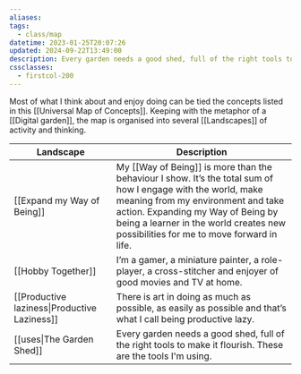 ```yaml
---
aliases: 
tags:
  - class/map
datetime: 2023-01-25T20:07:26
updated: 2024-09-22T13:49:00
description: Every garden needs a good shed, full of the right tools to make it flourish.
cssclasses:
  - firstcol-200
---
```

Most of what I think about and enjoy doing can be tied the concepts listed in this [[Universal Map of Concepts]]. Keeping with the metaphor of a [[Digital garden]], the map is organised into several [[Landscapes]] of activity and thinking.

<!-- QueryToSerialize: table without id link(file.link,title) as "Landscape", description as Description from #class/landscape sort title -->
<!-- SerializedQuery: table without id link(file.link,title) as "Landscape", description as Description from #class/landscape sort title -->

| Landscape                                                          | Description                                                                                                                                                                                                                                                                     |
| ------------------------------------------------------------------ | ------------------------------------------------------------------------------------------------------------------------------------------------------------------------------------------------------------------------------------------------------------------------------- |
| [[Expand my Way of Being]] | My [[Way of Being]] is more than the behaviour I show. It’s the total sum of how I engage with the world, make meaning from my environment and take action. Expanding my Way of Being by being a learner in the world creates new possibilities for me to move forward in life. |
| [[Hobby Together]]                 | I’m a gamer, a miniature painter, a role-player, a cross-stitcher and enjoyer of good movies and TV at home.                                                                                                                                                                    |
| [[Productive laziness\|Productive Laziness]]       | There is art in doing as much as possible, as easily as possible and that’s what I call being productive lazy.                                                                                                                                                                  |
| [[uses\|The Garden Shed]]                                | Every garden needs a good shed, full of the right tools to make it flourish. These are the tools I'm using.                                                                                                                                                                     |
<!-- SerializedQuery END -->

